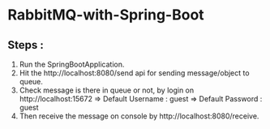 # RabbitMQ-with-Spring-Boot

## Steps : 
 1. Run the SpringBootApplication.
 2. Hit the http://localhost:8080/send api for sending message/object to queue.
 3. Check message is there in queue or not, by login on http://localhost:15672 
  => Default Username : guest
  => Default Password : guest
 4. Then receive the message on console by http://localhost:8080/receive.
